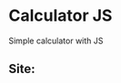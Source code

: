 <h1> Calculator JS </h1>
<p> Simple calculator with JS </p>
<h2>Site:<a "href="https://gabrielalbernaz-dev.github.io/Calculator.JS/>Go to the site:https://gabrielalbernaz-dev.github.io/Calculator.JS/</a>

<h1> Stack </h1>
<ul>
 <li>HTML5</li>
 <li>CSS3</li>
 <li>Bootstrap4</li>
 <li>JavaScript</li>
</ul>
